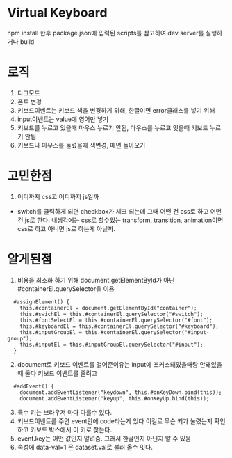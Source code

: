 # Virtual Keyboard
npm install 한후 package.json에 입력된 scripts를 참고하여 dev server를 실행하거나 build 
# 로직
1. 다크모드
2. 폰트 변경
4. 키보드이벤트는 키보드 색을 변경하기 위해, 한글이면 error클래스를 넣기 위해
5. input이벤트는 value에 영어만 넣기
6. 키보드를 누르고 있을때 마우스 누르기 안됨, 마우스를 누르고 잇을때 키보드 누르기 안됨
7. 키보드나 마우스를 눌렀을때 색변경, 때면 돌아오기
# 고민한점
1. 어디까지 css고 어디까지 js일까
- switch를 클릭하게 되면 checkbox가 체크 되는데 그때 어떤 건 css로 하고 어떤건 js로 한다. 내생각에는 css로 할수있는 transform, transition, animation이면 css로 하고 아니면 js로 하는게 아닐까.

# 알게된점
1. 비용을 최소화 하기 위해 document.getElementById가 아닌 #containerEl.querySelector을 이용
```
  #assignElement() {
    this.#containerEl = document.getElementById("container");
    this.#swichEl = this.#containerEl.querySelector("#switch");
    this.#fontSelectEl = this.#containerEl.querySelector("#font");
    this.#keyboardEl = this.#containerEl.querySelector("#keyboard");
    this.#inputGroupEl = this.#containerEl.querySelector("#input-group");
    this.#inputEl = this.#inputGroupEl.querySelector("#input");
  }
```
2. document로 키보드 이벤트를 걸어준이유는 input에 포커스돼있을때랑 안돼있을때 둘다 키보드 이벤트를 줄려고
```
  #addEvent() {
    document.addEventListener("keydown", this.#onKeyDown.bind(this));
    document.addEventListener("keyup", this.#onKeyUp.bind(this));
```
3. 특수 키는 브라우저 마다 다를수 있다.
4. 키보드이벤트를 주면 event안에 code라는게 있다 이걸로 무슨 키가 눌렸는지 확인하고 키보드 박스에서 이 키로 찾는다.
5. event.key는 어떤 값인지 알려줌. 그래서 한글인지 아닌지 알 수 있음
6. 속성에 data-val=1 은 dataset.val로 불러 올수 잇다.
